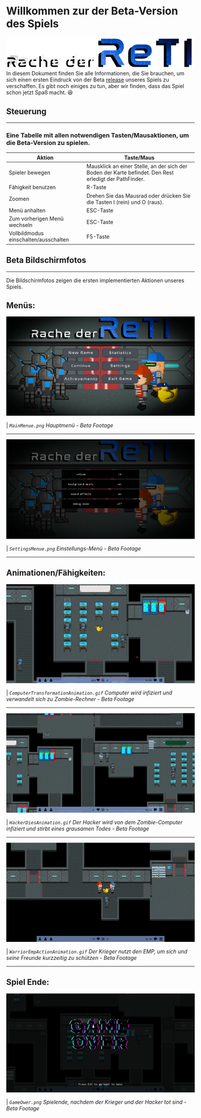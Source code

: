 # Willkommen zur der Beta-Version des Spiels
![_](Title.png)
In diesem Dokument finden Sie alle Informationen, die Sie brauchen, um sich einen ersten Eindruck von der Beta [release](https://git.sopranium.de/sopra-ws2223/sopra08/releases) unseres Spiels zu verschaffen. 
Es gibt noch einiges zu tun, aber wir finden, dass das Spiel schon jetzt Spaß macht. :satisfied:

## __Steuerung__
***
### Eine Tabelle mit allen notwendigen Tasten/Mausaktionen, um die Beta-Version zu spielen.
| Aktion | Taste/Maus |
| -------------|-------------|
| Spieler bewegen | Mausklick an einer Stelle, an der sich der Boden der Karte befindet. Den Rest erledigt der PathFinder.
| Fähigkeit benutzen | R-Taste |
| Zoomen | Drehen Sie das Mausrad oder drücken Sie die Tasten I (rein) und O (raus). |
| Menü anhalten | ESC-Taste |
| Zum vorherigen Menü wechseln | ESC-Taste |
| Vollbildmodus einschalten/ausschalten | F5-Taste |

## __Beta Bildschirmfotos__
***
Die Bildschirmfotos zeigen die ersten implementierten Aktionen unseres Spiels.
## Menüs:
<p align="center">
  <img src=MainMenue.png/>
</p>

| _`MainMenue.png` Hauptmenü - Beta Footage_
***
<p align="center">
  <img src=SettingsMenue.png/>
</p>

| _`SettingsMenue.png` Einstellungs-Menü - Beta Footage_
***
## Animationen/Fähigkeiten:
<p align="center">
  <img src=ComputerTransformationAnimation.gif/>
</p>

| _`ComputerTransformationAnimation.gif` Computer wird infiziert und verwandelt sich zu Zombie-Rechner  - Beta Footage_
***
<p align="center">
  <img src=HackerDiesAnimation.gif/>
</p>

| _`HackerDiesAnimation.gif` Der Hacker wird von dem Zombie-Computer infiziert und stirbt eines grausamen Todes - Beta Footage_
***
<p align="center">
  <img src=WarriorEmpActionAnimation.gif/>
</p>

| _`WarriorEmpActionAnimation.gif` Der Krieger nutzt den EMP, um sich und seine Freunde kurzzeitig zu schützen - Beta Footage_
***
## Spiel Ende:
<p align="center">
  <img src=GameOwer.png/>
</p>

| _`GameOwer.png` Spielende, nachdem der Krieger und der Hacker tot sind - Beta Footage_